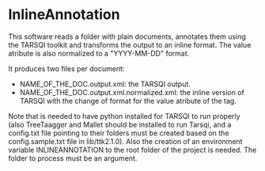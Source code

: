 # InlineAnnotation

This software reads a folder with plain documents, annotates them using the TARSQI toolkit and transforms the output to an inline format. The value atribute is also normalized to a "YYYY-MM-DD" format.

It produces two files per document:
- NAME_OF_THE_DOC.output.xml: the TARSQI output.
- NAME_OF_THE_DOC.output.xml.normalized.xml: the inline version of TARSQI with the change of format for the value atribute of the tag.

Note that is needed to have python installed for TARSQI to run properly (also TreeTaagger and Mallet should be installed to run Tarsqi, and a config.txt file pointing to their folders must be created based on the config.sample.txt file in lib/ttk2.1.0). Also the creation of an environment variable INLINEANNOTATION to the root folder of the project is needed. The folder to process must be an argument.
